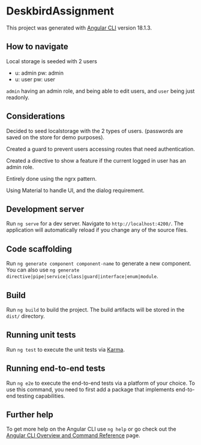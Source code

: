 # DeskbirdAssignment

This project was generated with [Angular CLI](https://github.com/angular/angular-cli) version 18.1.3.

## How to navigate
Local storage is seeded with 2 users
- u: admin pw: admin
- u: user pw: user

`admin` having an admin role, and being able to edit users, and `user` being just readonly.

## Considerations
Decided to seed localstorage with the 2 types of users. (passwords are saved on the store for demo purposes).

Created a guard to prevent users accessing routes that need authentication.

Created a directive to show a feature if the current logged in user has an admin role.

Entirely done using the ngrx pattern.

Using Material to handle UI, and the dialog requirement.

## Development server

Run `ng serve` for a dev server. Navigate to `http://localhost:4200/`. The application will automatically reload if you change any of the source files.

## Code scaffolding

Run `ng generate component component-name` to generate a new component. You can also use `ng generate directive|pipe|service|class|guard|interface|enum|module`.

## Build

Run `ng build` to build the project. The build artifacts will be stored in the `dist/` directory.

## Running unit tests

Run `ng test` to execute the unit tests via [Karma](https://karma-runner.github.io).

## Running end-to-end tests

Run `ng e2e` to execute the end-to-end tests via a platform of your choice. To use this command, you need to first add a package that implements end-to-end testing capabilities.

## Further help

To get more help on the Angular CLI use `ng help` or go check out the [Angular CLI Overview and Command Reference](https://angular.dev/tools/cli) page.

